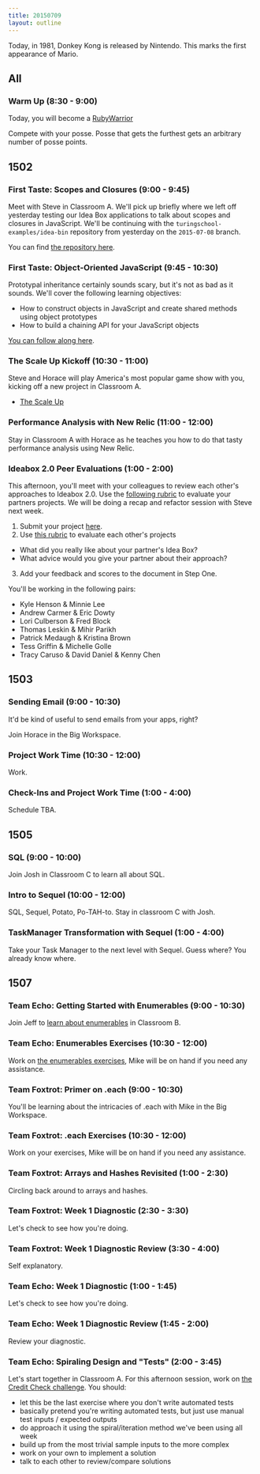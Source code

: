 ```yaml
---
title: 20150709
layout: outline
---
```


Today, in 1981, Donkey Kong is released by Nintendo. This marks the first appearance of Mario.


## All

### Warm Up (8:30 - 9:00)

Today, you will become a [RubyWarrior](https://www.bloc.io/ruby-warrior/)

Compete with your posse. Posse that gets the furthest gets an arbitrary
number of posse points.

## 1502

### First Taste: Scopes and Closures (9:00 - 9:45)

Meet with Steve in Classroom A. We'll pick up briefly where we left off yesterday testing our Idea Box applications to talk about scopes and closures in JavaScript. We'll be continuing with the `turingschool-examples/idea-bin` repository from yesterday on the `2015-07-08` branch.

You can find [the repository here][ibn].

[ibn]: https://github.com/turingschool-examples/idea-bin

### First Taste: Object-Oriented JavaScript (9:45 - 10:30)

Prototypal inheritance certainly sounds scary, but it's not as bad as it sounds. We'll cover the following learning objectives:

* How to construct objects in JavaScript and create shared methods using object prototypes
* How to build a chaining API for your JavaScript objects

[You can follow along here][mdn].

[mdn]: https://github.com/mdn/advanced-js-fundamentals-ck/tree/gh-pages/tutorials/object-oriented-javascript

### The Scale Up Kickoff (10:30 - 11:00)

Steve and Horace will play America's most popular game show with you,
kicking off a new project in Classroom A.

* [The Scale Up](https://github.com/JumpstartLab/curriculum/blob/master/source/projects/the_scale_up.markdown)

### Performance Analysis with New Relic (11:00 - 12:00)

Stay in Classroom A with Horace as he teaches you how to do that tasty
performance analysis using New Relic.

### Ideabox 2.0 Peer Evaluations (1:00 - 2:00)

This afternoon, you'll meet with your colleagues to review each other's approaches to Ideabox 2.0. Use the [following rubric][rubric] to evaluate your partners projects. We will be doing a recap and refactor session with Steve next week.

1. Submit your project [here](https://etherpad.mozilla.org/ideabox-submissions).
2. Use [this rubric][rubric] to evaluate each other's projects
  * What did you really like about your partner's Idea Box?
  * What advice would you give your partner about their approach?
3. Add your feedback and scores to the document in Step One.

You'll be working in the following pairs:

* Kyle Henson & Minnie Lee
* Andrew Carmer & Eric Dowty
* Lori Culberson & Fred Block
* Thomas Leskin & Mihir Parikh
* Patrick Medaugh & Kristina Brown
* Tess Griffin & Michelle Golle
* Tracy Caruso & David Daniel & Kenny Chen

[rubric]: https://github.com/JumpstartLab/curriculum/blob/4fdd6da8e2e431beeb77012e271de1eee90d5e07/source/projects/revenge_of_idea_box.markdown#rubric

## 1503

### Sending Email (9:00 - 10:30)

It'd be kind of useful to send emails from your apps, right?

Join Horace in the Big Workspace.

### Project Work Time (10:30 - 12:00)

Work.

### Check-Ins and Project Work Time (1:00 - 4:00)

Schedule TBA.


## 1505

### SQL (9:00 - 10:00)

Join Josh in Classroom C to learn all about SQL.

### Intro to Sequel (10:00 - 12:00)

SQL, Sequel, Potato, Po-TAH-to. Stay in classroom C with Josh.

### TaskManager Transformation with Sequel (1:00 - 4:00)

Take your Task Manager to the next level with Sequel. Guess where?
You already know where.


## 1507

### Team Echo: Getting Started with Enumerables (9:00 - 10:30)

Join Jeff to [learn about enumerables](https://github.com/turingschool/lesson_plans/blob/master/ruby_01-object_oriented_programming_with_ruby/enumerable_methods.markdown) in Classroom B.

### Team Echo: Enumerables Exercises (10:30 - 12:00)

Work on [the enumerables exercises](https://github.com/turingschool/enums-exercises), Mike will be on hand if you need any
assistance.

### Team Foxtrot: Primer on .each (9:00 - 10:30)

You'll be learning about the intricacies of .each with Mike in the Big Workspace.

### Team Foxtrot: .each Exercises (10:30 - 12:00)

Work on your exercises, Mike will be on hand if you need any assistance.

### Team Foxtrot: Arrays and Hashes Revisited (1:00 - 2:30)

Circling back around to arrays and hashes.

### Team Foxtrot: Week 1 Diagnostic (2:30 - 3:30)

Let's check to see how you're doing.

### Team Foxtrot: Week 1 Diagnostic Review (3:30 - 4:00)

Self explanatory.

### Team Echo: Week 1 Diagnostic (1:00 - 1:45)

Let's check to see how you're doing.

### Team Echo: Week 1 Diagnostic Review (1:45 - 2:00)

Review your diagnostic.

### Team Echo: Spiraling Design and "Tests" (2:00 - 3:45)

Let's start together in Classroom A. For this afternoon session, work on [the Credit Check challenge](https://github.com/turingschool/challenges/blob/master/credit_check.markdown). You should:

* let this be the last exercise where you don't write automated tests
* basically pretend you're writing automated tests, but just use manual test inputs / expected outputs
* do approach it using the spiral/iteration method we've been using all week
* build up from the most trivial sample inputs to the more complex
* work on your own to implement a solution
* talk to each other to review/compare solutions
